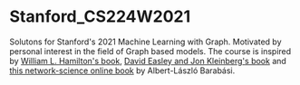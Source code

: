 # Stanford_CS224W2021
Solutons for Stanford's 2021 Machine Learning with Graph. Motivated by personal interest in the field of Graph based models.  The course is inspired by [William L. Hamilton's book](https://www.cs.mcgill.ca/~wlh/grl_book/), [David Easley and Jon Kleinberg's book](http://www.cs.cornell.edu/home/kleinber/networks-book/) and [this network-science online book](http://networksciencebook.com/) by Albert-László Barabási. 
 

